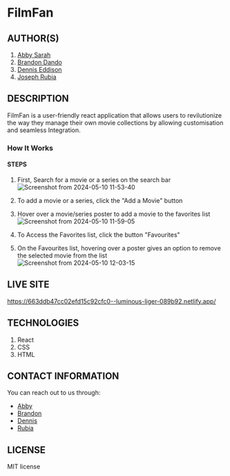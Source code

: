 # FilmFan

## AUTHOR(S)
1. [Abby Sarah](https://github.com/mendarr)
2. [Brandon Dando](https://github.com/djBrandy)
3. [Dennis Eddison](https://github.com/Partycrusher546)
4. [Joseph Rubia](https://github.com/jrubiaaaa)

## DESCRIPTION
FilmFan is a user-friendly react application that allows users to revilutionize the way they manage their own movie collections by allowing customisation and seamless Integration.

### How It Works
#### STEPS
1. First, Search for a movie or a series on the search bar
   ![Screenshot from 2024-05-10 11-53-40](https://github.com/mendarrr/FilmFan/assets/161917456/02bdfafb-2557-4d56-aaca-74a6f995b322)
   
3. To add a movie or a series, click the "Add a Movie" button
4. Hover over a movie/series poster to add a movie to the favorites list
   ![Screenshot from 2024-05-10 11-59-05](https://github.com/mendarrr/FilmFan/assets/161917456/36e2e8b3-8f32-426b-8de9-74205fe40728)

5. To Access the Favorites list, click the button "Favourites"
6. On the Favourites list, hovering over a poster gives an option to remove the selected movie from the list
   ![Screenshot from 2024-05-10 12-03-15](https://github.com/mendarrr/FilmFan/assets/161917456/ebabf341-c35b-4427-9bf8-2b820fff8436)


## LIVE SITE
https://663ddb47cc02efd15c92cfc0--luminous-liger-089b92.netlify.app/

## TECHNOLOGIES
1. React
2. CSS
3. HTML

## CONTACT INFORMATION
You can reach out to us through:
- [Abby](mailto:sarahabby541@gmail.com)
- [Brandon](mailto:dandobrandon0@gmail.com)
- [Dennis](mailto:muthonidennis546@gmail.com)
- [Rubia](mailto:rubiaj3206@gmail.com)

## LICENSE
MIT license
